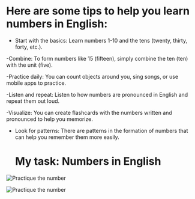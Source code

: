 # Here are some tips to help you learn numbers in English:

- Start with the basics: Learn numbers 1-10 and the tens (twenty, thirty, forty, etc.).

-Combine: To form numbers like 15 (fifteen), simply combine the ten (ten) with the unit (five).

-Practice daily: You can count objects around you, sing songs, or use mobile apps to practice.

-Listen and repeat: Listen to how numbers are pronounced in English and repeat them out loud.

-Visualize: You can create flashcards with the numbers written and pronounced to help you memorize.

- Look for patterns: There are patterns in the formation of numbers that can help you remember them more easily.

  # My task: Numbers in English

![Practique the number](https://static.platzi.com/media/user_upload/image1-22f064ee-d278-4e89-86fc-655eff2312e7.jpg)

![Practique the number](https://static.platzi.com/media/user_upload/image2-6cd43306-cb25-4b8d-abad-21187db5af9f.jpg)
